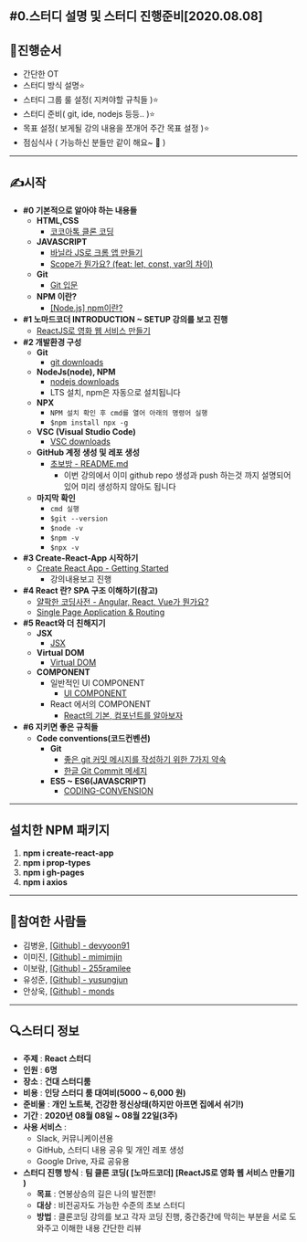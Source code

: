 **#0.스터디 설명 및 스터디 진행준비[2020.08.08]**
--

**📝진행순서**
--
- 간단한 OT
- 스터디 방식 설명⭐️
- 스터디 그룹 룰 설정( 지켜야할 규칙들 )⭐️
- 스터디 준비( git, ide, nodejs 등등.. )⭐️
- 목표 설정( 보게될 강의 내용을 쪼개어 주간 목표 설정 )⭐️
- 점심식사 ( 가능하신 분들만 같이 해요~ 👀 )
***
**✍️시작**
--

- **#0 기본적으로 알아야 하는 내용들**
  - **HTML,CSS**
    - [코코아톡 클론 코딩](https://nomadcoders.co/kokoa-clone)
  - **JAVASCRIPT**
    - [바닐라 JS로 크롬 앱 만들기](https://nomadcoders.co/javascript-for-beginners)
    - [Scope가 뭔가요? (feat: let, const, var의 차이)](https://youtu.be/HsJ4oy_jBx0)
  - **Git**
    - [Git 입문](https://backlog.com/git-tutorial/kr/intro/intro1_1.html)
  - **NPM 이란?**
    - [[Node.js] npm이란?](https://ooeunz.tistory.com/19)
- **#1 노마드코더 INTRODUCTION ~ SETUP 강의를 보고 진행**
  - [ReactJS로 영화 웹 서비스 만들기](https://nomadcoders.co/react-fundamentals)
- **#2 개발환경 구성**
  - **Git**
    - [git downloads](https://git-scm.com/downloads)
  - **NodeJs(node), NPM**
    - [nodejs downloads](https://nodejs.org/ko/)
    - LTS 설치, npm은 자동으로 설치됩니다
  - **NPX**
    - `NPM 설치 확인 후 cmd를 열어 아래의 명령어 실행`
    - `$npm install npx -g`
  - **VSC (Visual Studio Code)**
    - [VSC downloads](https://code.visualstudio.com/)
  - **GitHub 계정 생성 및 레포 생성**
    - [초보방 - README.md](https://github.com/devyoon91/study_chobobang)
      - 이번 강의에서 이미 github repo 생성과 push 하는것 까지 설명되어있어 미리 생성하지 않아도 됩니다
  - **마지막 확인**
    - `cmd 실행`
    - `$git --version`
    - `$node -v`
    - `$npm -v`
    - `$npx -v`
- **#3 Create-React-App 시작하기**
  - [Create React App - Getting Started](https://create-react-app.dev/docs/getting-started/)
    - 강의내용보고 진행
- **#4 React 란? SPA 구조 이해하기(참고)**
  - [얄팍한 코딩사전 - Angular, React, Vue가 뭔가요?](https://youtu.be/iE29lbjbow0)
  - [Single Page Application & Routing](https://poiemaweb.com/js-spa)
- **#5 React와 더 친해지기**
  - **JSX**
    - [JSX](https://ko.reactjs.org/docs/introducing-jsx.html)
  - **Virtual DOM**
    - [Virtual DOM](https://velog.io/@sbinha/React%EC%97%90%EC%84%9C-Virtual-DOM)
  - **COMPONENT**
    - 일반적인 UI COMPONENT
      - [UI COMPONENT](https://brunch.co.kr/@blckschrl/66)
    - React 에서의 COMPONENT
      - [React의 기본, 컴포넌트를 알아보자](https://medium.com/little-big-programming/react%EC%9D%98-%EA%B8%B0%EB%B3%B8-%EC%BB%B4%ED%8F%AC%EB%84%8C%ED%8A%B8%EB%A5%BC-%EC%95%8C%EC%95%84%EB%B3%B4%EC%9E%90-92c923011818)
- **#6 지키면 좋은 규칙들**
  - **Code conventions(코드컨벤션)**
    - **Git**
      - [좋은 git 커밋 메시지를 작성하기 위한 7가지 약속](https://meetup.toast.com/posts/106)
      - [한글 Git Commit 메세지](https://tttsss77.tistory.com/58)
    - **ES5 ~ ES6(JAVASCRIPT)**
      - [CODING-CONVENSION](https://ui.toast.com/fe-guide/ko_CODING-CONVENSION/)

***
**설치한 NPM 패키지**
--
1. **npm i create-react-app**
2. **npm i prop-types**
3. **npm i gh-pages**
4. **npm i axios**
***
**👋참여한 사람들**
--
- 김병윤, [[Github] - devyoon91](https://github.com/devyoon91)
- 이미진, [[Github] - mimimjin](https://github.com/mimimjin)
- 이보람, [[Github] - 255ramilee](https://github.com/255ramilee)
- 유성준, [[Github] - yusungjun](https://github.com/yusungjun)
- 안상욱, [[Github] - monds](https://github.com/monds)

***
**🔍스터디 정보**
--
- **주제** : **React 스터디**
- **인원** : **6명**
- **장소** : **건대 스터디룸**
- **비용** : **인당 스터디 룸 대여비(5000 ~ 6,000 원)**
- **준비물** : **개인 노트북, 건강한 정신상태(하지만 아프면 집에서 쉬기!)**
- **기간** : **2020년 08월 08일 ~ 08월 22일(3주)**
- **사용 서비스** :
  - Slack, 커뮤니케이션용
  - GitHub, 스터디 내용 공유 및 개인 레포 생성
  - Google Drive, 자료 공유용
- **스터디 진행 방식** : **팀 클론 코딩( [노마드코더] [ReactJS로 영화 웹 서비스 만들기] )**
  - **목표** : 연봉상승의 길은 나의 발전뿐!
  - **대상** : 비전공자도 가능한 수준의 초보 스터디
  - **방법** : 클론코딩 강의를 보고 각자 코딩 진행, 중간중간에 막히는 부분을 서로 도와주고 이해한 내용 간단한 리뷰
